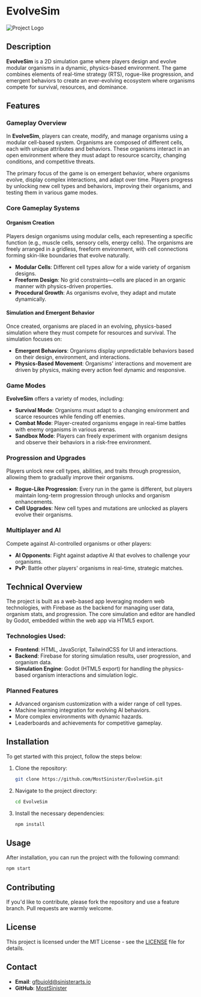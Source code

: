 # EvolveSim

![Project Logo](https://via.placeholder.com/150)

## Description
**EvolveSim** is a 2D simulation game where players design and evolve modular organisms in a dynamic, physics-based environment. The game combines elements of real-time strategy (RTS), rogue-like progression, and emergent behaviors to create an ever-evolving ecosystem where organisms compete for survival, resources, and dominance.

## Features

### Gameplay Overview
In **EvolveSim**, players can create, modify, and manage organisms using a modular cell-based system. Organisms are composed of different cells, each with unique attributes and behaviors. These organisms interact in an open environment where they must adapt to resource scarcity, changing conditions, and competitive threats.

The primary focus of the game is on emergent behavior, where organisms evolve, display complex interactions, and adapt over time. Players progress by unlocking new cell types and behaviors, improving their organisms, and testing them in various game modes.

### Core Gameplay Systems

#### Organism Creation
Players design organisms using modular cells, each representing a specific function (e.g., muscle cells, sensory cells, energy cells). The organisms are freely arranged in a gridless, freeform environment, with cell connections forming skin-like boundaries that evolve naturally.

- **Modular Cells**: Different cell types allow for a wide variety of organism designs.
- **Freeform Design**: No grid constraints—cells are placed in an organic manner with physics-driven properties.
- **Procedural Growth**: As organisms evolve, they adapt and mutate dynamically.

#### Simulation and Emergent Behavior
Once created, organisms are placed in an evolving, physics-based simulation where they must compete for resources and survival. The simulation focuses on:

- **Emergent Behaviors**: Organisms display unpredictable behaviors based on their design, environment, and interactions.
- **Physics-Based Movement**: Organisms' interactions and movement are driven by physics, making every action feel dynamic and responsive.

### Game Modes
**EvolveSim** offers a variety of modes, including:

- **Survival Mode**: Organisms must adapt to a changing environment and scarce resources while fending off enemies.
- **Combat Mode**: Player-created organisms engage in real-time battles with enemy organisms in various arenas.
- **Sandbox Mode**: Players can freely experiment with organism designs and observe their behaviors in a risk-free environment.

### Progression and Upgrades
Players unlock new cell types, abilities, and traits through progression, allowing them to gradually improve their organisms.

- **Rogue-Like Progression**: Every run in the game is different, but players maintain long-term progression through unlocks and organism enhancements.
- **Cell Upgrades**: New cell types and mutations are unlocked as players evolve their organisms.

### Multiplayer and AI
Compete against AI-controlled organisms or other players:

- **AI Opponents**: Fight against adaptive AI that evolves to challenge your organisms.
- **PvP**: Battle other players' organisms in real-time, strategic matches.

## Technical Overview
The project is built as a web-based app leveraging modern web technologies, with Firebase as the backend for managing user data, organism stats, and progression. The core simulation and editor are handled by Godot, embedded within the web app via HTML5 export.

### Technologies Used:
- **Frontend**: HTML, JavaScript, TailwindCSS for UI and interactions.
- **Backend**: Firebase for storing simulation results, user progression, and organism data.
- **Simulation Engine**: Godot (HTML5 export) for handling the physics-based organism interactions and simulation logic.

### Planned Features
- Advanced organism customization with a wider range of cell types.
- Machine learning integration for evolving AI behaviors.
- More complex environments with dynamic hazards.
- Leaderboards and achievements for competitive gameplay.

## Installation
To get started with this project, follow the steps below:

1. Clone the repository:
   ```bash
   git clone https://github.com/MostSinister/EvolveSim.git
   ```
2. Navigate to the project directory:
   ```bash
   cd EvolveSim
   ```
3. Install the necessary dependencies:
   ```bash
   npm install
   ```

## Usage
After installation, you can run the project with the following command:
```bash
npm start
```

## Contributing
If you'd like to contribute, please fork the repository and use a feature branch. Pull requests are warmly welcome.

## License
This project is licensed under the MIT License - see the [LICENSE](LICENSE) file for details.

## Contact
- **Email**: gfbujold@sinisterarts.io
- **GitHub**: [MostSinister](https://github.com/MostSinister)